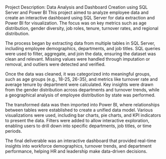 Project Description: Data Analysis and Dashboard Creation using SQL Server and Power BI
This project aimed to analyze employee data and create an interactive dashboard using SQL Server for data extraction and Power BI for visualization. The focus was on key metrics such as age distribution, gender diversity, job roles, tenure, turnover rates, and regional distribution.

The process began by extracting data from multiple tables in SQL Server, including employee demographics, departments, and job titles. SQL queries were used to filter, aggregate, and join the data, ensuring the dataset was clean and relevant. Missing values were handled through imputation or removal, and outliers were detected and verified.

Once the data was cleaned, it was categorized into meaningful groups, such as age groups (e.g., 18-25, 26-35), and metrics like turnover rate and average tenure by department were calculated. Key insights were drawn from the gender distribution across departments and turnover trends, while a geographical analysis of employee distribution by state was performed.

The transformed data was then imported into Power BI, where relationships between tables were established to create a unified data model. Various visualizations were used, including bar charts, pie charts, and KPI indicators to present the data. Filters were added to allow interactive exploration, enabling users to drill down into specific departments, job titles, or time periods.

The final deliverable was an interactive dashboard that provided real-time insights into workforce demographics, turnover trends, and department performance, helping HR and leadership make data-driven decisions.

